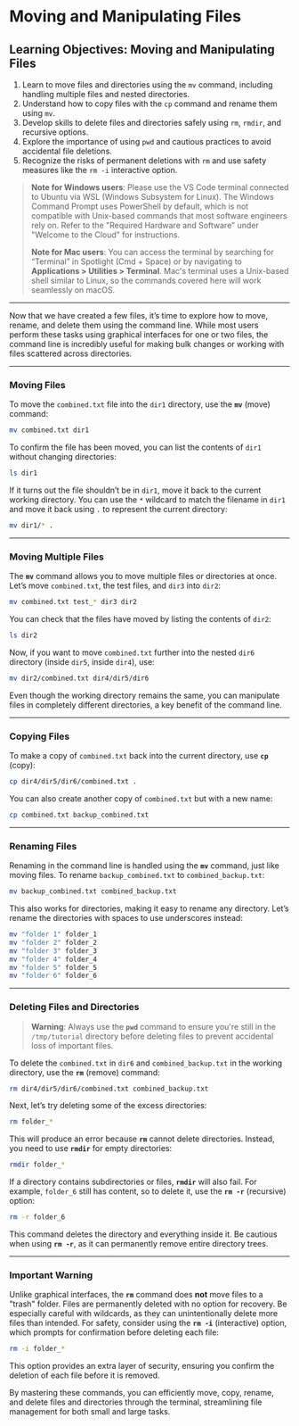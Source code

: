 # **Moving and Manipulating Files**

## **Learning Objectives: Moving and Manipulating Files**
1. Learn to move files and directories using the `mv` command, including handling multiple files and nested directories.  
2. Understand how to copy files with the `cp` command and rename them using `mv`.  
3. Develop skills to delete files and directories safely using `rm`, `rmdir`, and recursive options.  
4. Explore the importance of using `pwd` and cautious practices to avoid accidental file deletions.  
5. Recognize the risks of permanent deletions with `rm` and use safety measures like the `rm -i` interactive option.  

> **Note for Windows users**: Please use the VS Code terminal connected to Ubuntu via WSL (Windows Subsystem for Linux). The Windows Command Prompt uses PowerShell by default, which is not compatible with Unix-based commands that most software engineers rely on. Refer to the "Required Hardware and Software" under "Welcome to the Cloud" for instructions.
>
> **Note for Mac users**: You can access the terminal by searching for “Terminal” in Spotlight (Cmd + Space) or by navigating to **Applications > Utilities > Terminal**. Mac's terminal uses a Unix-based shell similar to Linux, so the commands covered here will work seamlessly on macOS.

---

Now that we have created a few files, it’s time to explore how to move, rename, and delete them using the command line. While most users perform these tasks using graphical interfaces for one or two files, the command line is incredibly useful for making bulk changes or working with files scattered across directories.

---

### **Moving Files**

To move the `combined.txt` file into the `dir1` directory, use the **`mv`** (move) command:

```bash
mv combined.txt dir1
```

To confirm the file has been moved, you can list the contents of `dir1` without changing directories:

```bash
ls dir1
```

If it turns out the file shouldn’t be in `dir1`, move it back to the current working directory. You can use the `*` wildcard to match the filename in `dir1` and move it back using `.` to represent the current directory:

```bash
mv dir1/* .
```

---

### **Moving Multiple Files**

The **`mv`** command allows you to move multiple files or directories at once. Let’s move `combined.txt`, the test files, and `dir3` into `dir2`:

```bash
mv combined.txt test_* dir3 dir2
```

You can check that the files have moved by listing the contents of `dir2`:

```bash
ls dir2
```

Now, if you want to move `combined.txt` further into the nested `dir6` directory (inside `dir5`, inside `dir4`), use:

```bash
mv dir2/combined.txt dir4/dir5/dir6
```

Even though the working directory remains the same, you can manipulate files in completely different directories, a key benefit of the command line.

---

### **Copying Files**

To make a copy of `combined.txt` back into the current directory, use **`cp`** (copy):

```bash
cp dir4/dir5/dir6/combined.txt .
```

You can also create another copy of `combined.txt` but with a new name:

```bash
cp combined.txt backup_combined.txt
```

---

### **Renaming Files**

Renaming in the command line is handled using the **`mv`** command, just like moving files. To rename `backup_combined.txt` to `combined_backup.txt`:

```bash
mv backup_combined.txt combined_backup.txt
```

This also works for directories, making it easy to rename any directory. Let’s rename the directories with spaces to use underscores instead:

```bash
mv "folder 1" folder_1
mv "folder 2" folder_2
mv "folder 3" folder_3
mv "folder 4" folder_4
mv "folder 5" folder_5
mv "folder 6" folder_6
```

---

### **Deleting Files and Directories**

> **Warning**: Always use the **`pwd`** command to ensure you're still in the `/tmp/tutorial` directory before deleting files to prevent accidental loss of important files.

To delete the `combined.txt` in `dir6` and `combined_backup.txt` in the working directory, use the **`rm`** (remove) command:

```bash
rm dir4/dir5/dir6/combined.txt combined_backup.txt
```

Next, let’s try deleting some of the excess directories:

```bash
rm folder_*
```

This will produce an error because **`rm`** cannot delete directories. Instead, you need to use **`rmdir`** for empty directories:

```bash
rmdir folder_*
```

If a directory contains subdirectories or files, **`rmdir`** will also fail. For example, `folder_6` still has content, so to delete it, use the **`rm -r`** (recursive) option:

```bash
rm -r folder_6
```

This command deletes the directory and everything inside it. Be cautious when using **`rm -r`**, as it can permanently remove entire directory trees.

---

### **Important Warning**

Unlike graphical interfaces, the **`rm`** command does **not** move files to a "trash" folder. Files are permanently deleted with no option for recovery. Be especially careful with wildcards, as they can unintentionally delete more files than intended. For safety, consider using the **`rm -i`** (interactive) option, which prompts for confirmation before deleting each file:

```bash
rm -i folder_*
```

This option provides an extra layer of security, ensuring you confirm the deletion of each file before it is removed.

By mastering these commands, you can efficiently move, copy, rename, and delete files and directories through the terminal, streamlining file management for both small and large tasks.
